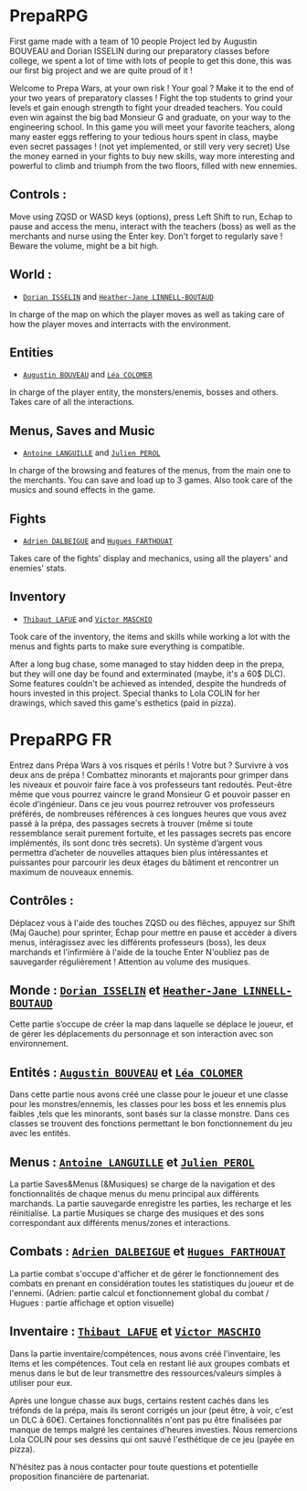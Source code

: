 # PrepaRPG
First game made with a team of 10 people
Project led by Augustin BOUVEAU and Dorian ISSELIN during our preparatory classes before college, we spent a lot of time with lots of people to get this done, this was our first big project and we are quite proud of it !

Welcome to Prepa Wars, at your own risk !
Your goal ? Make it to the end of your two years of preparatory classes ! Fight the top students to grind your levels et gain enough strength to fight your dreaded teachers. You could even win against the big bad Monsieur G and graduate, on your way to the engineering school.
In this game you will meet your favorite teachers, along many easter eggs reffering to your tedious hours spent in class, maybe even secret passages ! (not yet implemented, or still very very secret)
Use the money earned in your fights to buy new skills, way more interesting and powerful to climb and triumph from the two floors, filled with new ennemies.

## Controls :
Move using ZQSD or WASD keys (options), press Left Shift to run, Echap to pause and access the menu, interact with the teachers (boss) as well as the merchants and nurse using the Enter key.
Don't forget to regularly save !
Beware the volume, might be a bit high.

## World :
* [`Dorian ISSELIN`](https://github.com/12dorian12) and [`Heather-Jane LINNELL-BOUTAUD`](https://github.com/heather-jane)

In charge of the map on which the player moves as well as taking care of how the player moves and interracts with the environment.

## Entities
* [`Augustin BOUVEAU`](https://github.com/AugustinBv) and [`Léa COLOMER`](https://github.com/leaColomer)

In charge of the player entity, the monsters/enemis, bosses and others. Takes care of all the interactions.

## Menus, Saves and Music
* [`Antoine LANGUILLE`](https://github.com/MaximilianTyan) and [`Julien PEROL`](https://github.com/CpeProl)

In charge of the browsing and features of the menus, from the main one to the merchants. You can save and load up to 3 games. 
Also took care of the musics and sound effects in the game.

## Fights
* [`Adrien DALBEIGUE`](https://github.com/Adri1D) and [`Hugues FARTHOUAT`](https://github.com/HuguesFARTH)

Takes care of the fights' display and mechanics, using all the players' and enemies' stats. 

## Inventory
* [`Thibaut LAFUE`](https://github.com/losth230) and [`Victor MASCHIO`](https://github.com/VictorMaschio)

Took care of the inventory, the items and skills while working a lot with the menus and fights parts to make sure everything is compatible.


After a long bug chase, some managed to stay hidden deep in the prepa, but they will one day be found and exterminated (maybe, it's a 60$ DLC).
Some features couldn't be achieved as intended, despite the hundreds of hours invested in this project.
Special thanks to Lola COLIN for her drawings, which saved this game's esthetics (paid in pizza).



# PrepaRPG FR



Entrez dans Prépa Wars à vos risques et périls !
Votre but ? Survivre à vos deux ans de prépa ! Combattez minorants et majorants pour grimper dans les niveaux et pouvoir faire face à vos professeurs tant redoutés. Peut-être même que vous pourrez vaincre le grand Monsieur G et pouvoir passer en école d’ingénieur.
Dans ce jeu vous pourrez retrouver vos professeurs préférés, de nombreuses références à ces longues heures que vous avez passé à la prépa, des passages secrets à trouver (même si toute ressemblance serait purement fortuite, et les passages secrets pas encore implémentés, ils sont donc très secrets).
Un système d’argent vous permettra d’acheter de nouvelles attaques bien plus intéressantes et puissantes pour parcourir les deux étages du bâtiment et rencontrer un maximum de nouveaux ennemis.
 
## Contrôles : 
Déplacez vous à l'aide des touches ZQSD ou des flêches, appuyez sur Shift (Maj Gauche) pour sprinter, Échap pour mettre en pause et accèder à divers menus, intéragissez avec les différents professeurs (boss), les deux marchands et l'infirmière à l'aide de la touche Enter
N'oubliez pas de sauvegarder régulièrement !
Attention au volume des musiques.

## Monde : [`Dorian ISSELIN`](https://github.com/12dorian12) et [`Heather-Jane LINNELL-BOUTAUD`](https://github.com/heather-jane)
Cette partie s’occupe de créer la map dans laquelle se déplace le joueur, et de gérer les déplacements du personnage et son interaction avec son environnement.

 
## Entités : [`Augustin BOUVEAU`](https://github.com/AugustinBv) et [`Léa COLOMER`](https://github.com/leaColomer)
Dans cette partie nous avons créé une classe pour le joueur et une classe pour les monstres/ennemis, les classes pour les boss et les ennemis plus faibles ,tels que les minorants, sont basés sur la classe monstre. Dans ces classes se trouvent des fonctions permettant le bon fonctionnement du jeu avec les entités.

 
## Menus : [`Antoine LANGUILLE`](https://github.com/MaximilianTyan) et [`Julien PEROL`](https://github.com/CpeProl)
La partie Saves&Menus (&Musiques) se charge de la navigation et des fonctionnalités de chaque menus du menu principal aux différents marchands. La partie sauvegarde enregistre les parties, les recharge et les réinitialise. La partie Musiques se charge des musiques et des sons correspondant aux différents menus/zones et interactions.
 
## Combats : [`Adrien DALBEIGUE`](https://github.com/Adri1D) et [`Hugues FARTHOUAT`](https://github.com/HuguesFARTH)
La partie combat s'occupe d'afficher et de gérer le fonctionnement des combats en  prenant en considération toutes les statistiques du joueur et de l'ennemi. (Adrien: partie calcul et fonctionnement global du combat / Hugues : partie affichage et option visuelle) 

 
## Inventaire : [`Thibaut LAFUE`](https://github.com/losth230) et [`Victor MASCHIO`](https://github.com/VictorMaschio)
Dans la partie inventaire/compétences, nous avons créé l'inventaire, les items et les compétences. Tout cela en restant lié aux groupes combats et menus dans le but de leur transmettre des ressources/valeurs simples à utiliser pour eux.


Après une longue chasse aux bugs, certains restent cachés dans les tréfonds de la prépa, mais ils seront corrigés un jour (peut être, à voir, c'est un DLC à 60€).
Certaines fonctionnalités n'ont pas pu être finalisées par manque de temps malgré les centaines d'heures investies.
Nous remercions Lola COLIN pour ses dessins qui ont sauvé l'esthétique de ce jeu (payée en pizza).

N'hésitez pas à nous contacter pour toute questions et potentielle proposition financière de partenariat.
